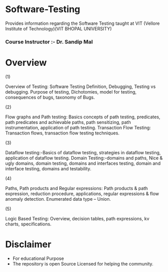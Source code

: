 # Software-Testing
Provides information regarding the Software Testing taught at VIT
(Vellore Institute of Technology)(VIT BHOPAL UNIVERSITY)


### Course Instructor :- Dr. Sandip Mal 

# Overview 

(1)

Overview of Testing: Software Testing Definition,
Debugging, Testing vs debugging. Purpose of testing,
Dichotomies, model for testing, consequences of bugs,
taxonomy of Bugs.


(2)


Flow graphs and Path testing: Basics concepts of path
testing, predicates, path predicates and achievable paths,
path sensitizing, path instrumentation, application of path
testing.
Transaction Flow Testing: Transaction flows, transaction
flow testing techniques.


(3)


Dataflow testing:-Basics of dataflow testing, strategies in
dataflow testing, application of dataflow testing.
Domain Testing:-domains and paths, Nice &amp; ugly domains,
domain testing, domains and interfaces testing, domain and
interface testing, domains and testability.


(4)


Paths, Path products and Regular expressions: Path
products &amp; path expression, reduction procedure,
applications, regular expressions &amp; flow anomaly detection.
Enumerated data type – Union.


(5)

Logic Based Testing: Overview, decision tables, path
expressions, kv charts, specifications.



# Disclaimer 

* For educational Purpose 
* The repository is open Source Licensed for helping the community. 
